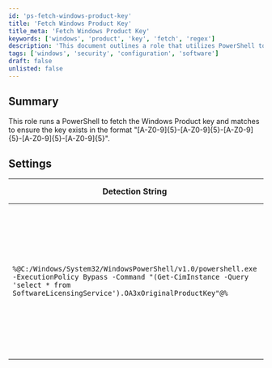```yaml
---
id: 'ps-fetch-windows-product-key'
title: 'Fetch Windows Product Key'
title_meta: 'Fetch Windows Product Key'
keywords: ['windows', 'product', 'key', 'fetch', 'regex']
description: 'This document outlines a role that utilizes PowerShell to retrieve the Windows Product key and verify its format, ensuring it adheres to the specified regex pattern. It includes detailed settings and applicable operating systems for effective implementation.'
tags: ['windows', 'security', 'configuration', 'software']
draft: false
unlisted: false
---
```

## Summary

This role runs a PowerShell to fetch the Windows Product key and matches to ensure the key exists in the format "[A-Z0-9]{5}-[A-Z0-9]{5}-[A-Z0-9]{5}-[A-Z0-9]{5}-[A-Z0-9]{5}".

## Settings

| Detection String                                                                                   | Comparator    | Result                                        | Applicable OS |
|----------------------------------------------------------------------------------------------------|---------------|-----------------------------------------------|----------------|
| `%@C:/Windows/System32/WindowsPowerShell/v1.0/powershell.exe -ExecutionPolicy Bypass -Command "(Get-CimInstance -Query 'select * from SoftwareLicensingService').OA3xOriginalProductKey"@%` | Regex Match   | [A-Z0-9]{5}-[A-Z0-9]{5}-[A-Z0-9]{5}-[A-Z0-9]{5}-[A-Z0-9]{5} | Windows        |




